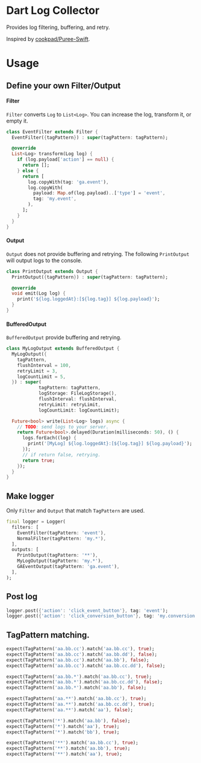 
# Dart Log Collector

Provides log filtering, buffering, and retry.

Inspired by [cookpad/Puree-Swift](https://github.com/cookpad/Puree-Swift).

# Usage

## Define your own Filter/Output

#### Filter

`Filter` converts `Log` to `List<Log>`.
You can increase the log, transform it, or empty it.

```dart
class EventFilter extends Filter {
  EventFilter({tagPattern}) : super(tagPattern: tagPattern);

  @override
  List<Log> transform(Log log) {
    if (log.payload['action'] == null) {
      return [];
    } else {
      return [
        log.copyWith(tag: 'ga.event'),
        log.copyWith(
          payload: Map.of(log.payload)..['type'] = 'event',
          tag: 'my.event',
        ),
      ];
    }
  }
}
```

#### Output

`Output` does not provide buffering and retrying.
The following `PrintOutput` will output logs to the console.

```dart
class PrintOutput extends Output {
  PrintOutput({tagPattern}) : super(tagPattern: tagPattern);

  @override
  void emit(Log log) {
    print('${log.loggedAt}:[${log.tag}] ${log.payload}');
  }
}
```

#### BufferedOutput

`BufferedOutput` provide buffering and retrying.

```dart
class MyLogOutput extends BufferedOutput {
  MyLogOutput({
    tagPattern,
    flushInterval = 100,
    retryLimit = 3,
    logCountLimit = 5,
  }) : super(
            tagPattern: tagPattern,
            logStorage: FileLogStorage(),
            flushInterval: flushInterval,
            retryLimit: retryLimit,
            logCountLimit: logCountLimit);

  Future<bool> write(List<Log> logs) async {
    // TODO: send logs to your server.
    return Future<bool>.delayed(Duration(milliseconds: 50), () {
      logs.forEach((log) {
        print('[MyLog] ${log.loggedAt}:[${log.tag}] ${log.payload}');
      });
      // if return false, retrying.
      return true;
    });
  }
}
```

## Make logger

Only `Filter` and `Output` that match `TagPattern` are used.

```dart
final logger = Logger(
  filters: [
    EventFilter(tagPattern: 'event'),
    NormalFilter(tagPattern: 'my.*'),
  ],
  outputs: [
    PrintOutput(tagPattern: '**'),
    MyLogOutput(tagPattern: 'my.*'),
    GAEventOutput(tagPattern: 'ga.event'),
  ],
);
```

## Post log

```dart
logger.post({'action': 'click_event_button'}, tag: 'event');
logger.post({'action': 'click_conversion_button'}, tag: 'my.conversion');
```

## TagPattern matching.

```dart
expect(TagPattern('aa.bb.cc').match('aa.bb.cc'), true);
expect(TagPattern('aa.bb.cc').match('aa.bb.dd'), false);
expect(TagPattern('aa.bb.cc').match('aa.bb'), false);
expect(TagPattern('aa.bb.cc').match('aa.bb.cc.dd'), false);

expect(TagPattern('aa.bb.*').match('aa.bb.cc'), true);
expect(TagPattern('aa.bb.*').match('aa.bb.cc.dd'), false);
expect(TagPattern('aa.bb.*').match('aa.bb'), false);

expect(TagPattern('aa.**').match('aa.bb.cc'), true);
expect(TagPattern('aa.**').match('aa.bb.cc.dd'), true);
expect(TagPattern('aa.**').match('aa'), false);

expect(TagPattern('*').match('aa.bb'), false);
expect(TagPattern('*').match('aa'), true);
expect(TagPattern('*').match('bb'), true);

expect(TagPattern('**').match('aa.bb.cc'), true);
expect(TagPattern('**').match('aa.bb'), true);
expect(TagPattern('**').match('aa'), true);
```
